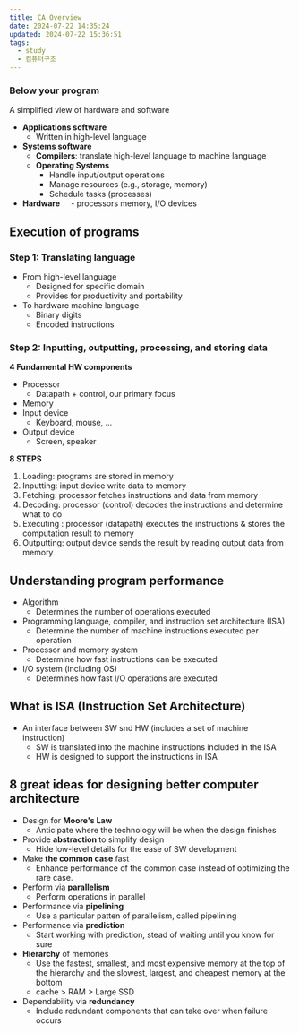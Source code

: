 ```yaml
---
title: CA Overview
date: 2024-07-22 14:35:24
updated: 2024-07-22 15:36:51
tags:
  - study
  - 컴퓨터구조
---
```

### Below your program

A simplified view of hardware and software
- **Applications software**
	- Written in high-level language
- **Systems software**
	- **Compilers**: translate high-level language to machine language
	- **Operating Systems**
		- Handle input/output operations
		- Manage resources (e.g., storage, memory)
		- Schedule tasks (processes)
- **Hardware**
    - processors memory, I/O devices
    

## Execution of programs
### Step 1: Translating language
- From high-level language
	- Designed for specific domain
	- Provides for productivity and portability
- To hardware machine language
	- Binary digits
	- Encoded instructions

### Step 2: Inputting, outputting, processing, and storing data
**4 Fundamental HW components**
- Processor
	- Datapath + control, our primary focus
- Memory
- Input device
	- Keyboard, mouse, ...
- Output device
	- Screen, speaker

**8 STEPS**
1) Loading: programs are stored in memory
2) Inputting: input device write data to memory
3) Fetching: processor fetches instructions and data from memory
4) Decoding: processor (control) decodes the instructions and determine what to do
5) Executing : processor (datapath) executes the instructions & stores the computation result to memory
6) Outputting: output device sends the result by reading output data from memory

## Understanding program performance

- Algorithm
	- Determines the number of operations executed
- Programming language, compiler, and instruction set architecture (ISA)
	- Determine the number of machine instructions executed per operation
- Processor and memory system
	- Determine how fast instructions can be executed
- I/O system (including OS)
	- Determines how fast I/O operations are executed

## What is ISA (Instruction Set Architecture)
- An interface between SW snd HW (includes a set of machine instruction)
	- SW is translated into the machine instructions included in the ISA
	- HW is designed to support the instructions in ISA

## 8 great ideas for designing better computer architecture
- Design for **Moore's Law**
	- Anticipate where the technology will be when the design finishes
- Provide **abstraction** to simplify design
	- Hide low-level details for the ease of SW development
- Make **the common case** fast
	- Enhance performance of the common case instead of optimizing the rare case.
- Perform via **parallelism**
	- Perform operations in parallel
- Performance via **pipelining**
	- Use a particular patten of parallelism, called pipelining
- Performance via **prediction**
	- Start working with prediction, stead of waiting until you know for sure
- **Hierarchy** of memories
	- Use the fastest, smallest, and most expensive memory at the top of the hierarchy and the slowest, largest, and cheapest memory at the bottom
	- cache > RAM > Large SSD
- Dependability via **redundancy**
	- Include redundant components that can take over when failure occurs